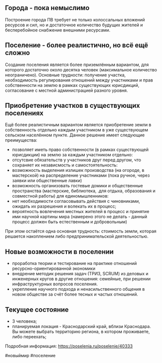 ## Города - пока немыслимо

Построение города ПВ требует не только колоссальных вложений ресурсов и сил, но и достаточное количество будущих жителей и бесперебойное снабжение внешними ресурсами.

## Поселение - более реалистично, но всё ещё сложно

Создание поселения является более приземлённым вариантом, для которого достаточно около десятка человек (максимальное количество неограничено). Основные трудности: получение участка, необходимость регулирования отношений между участниками и прав собственности на землю в рамках существующих юрисдикций, согласование с местной администрацией разного уровня.

## Приобретение участков в существующих поселениях

Ещё более реалистичным вариантом является приобретение земли в собственность отдельно каждым участником в уже существующем сельском населённом пункте. Данное решение имеет следующие преимущества:

- позволяет иметь право собственности (в рамках существующей юрисдикции) на землю за каждым участником отдельно:
- отсутсвие обязательств у участников друг перед другом, что сохраняет их независмость и самостоятельность:
- возможность выделения излишек производства (на огороде, в мастерской) на распределение участниками (пока ручное, через заявки или общественные лавки)
- возможность организовать гостевые домики и общественные пространства (мастерские, библиотека, .для отдыха, образования и совместной работы) для единомышленников:
- нет необходимости согласовывать действия с чиновниками, ожидать их разрешения и волекать их в процесс;
- вероятность вовлечения местных жителей в процесс и принятие ими научной картины мира (намерено этого не делать - данный процесс должен быть естественным и добровольным)

При этом остаётся одна основная трудность: стоимость земли, которая решается накоплением либо предпринимательской деятельностью.

## Новые возможности в поселении

- проработка теории и тестирование на практике отношений ресурсно-ориентированной экономики
- внедрение методик решения задач (ТРИЗ, SCRUM) из деловых и инженерных кругов в другие отношения: семейные, при решении инфраструктурных вопросов поселения.
- укрепление научного подхода и ненасильственного общения в новом обществе за счёт более тесных и частых отношений.

## Текущее состояние

- 3 человека;
- планируемая локация - Краснодарский край, вблизи Краснодара. Вы можете выбрать территорию региона, в котором проживаете, либо переехать;

Подробная информация: https://poselenia.ru/poselenie/40333


#новыймир #поселение
